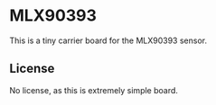 # MLX90393

This is a tiny carrier board for the MLX90393 sensor.

## License

No license, as this is extremely simple board.